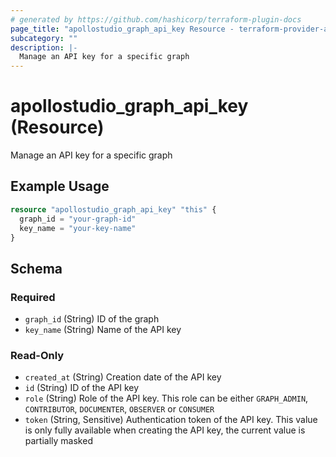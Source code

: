 ```yaml
---
# generated by https://github.com/hashicorp/terraform-plugin-docs
page_title: "apollostudio_graph_api_key Resource - terraform-provider-apollo"
subcategory: ""
description: |-
  Manage an API key for a specific graph
---
```


# apollostudio_graph_api_key (Resource)

Manage an API key for a specific graph

## Example Usage

```terraform
resource "apollostudio_graph_api_key" "this" {
  graph_id = "your-graph-id"
  key_name = "your-key-name"
}
```

<!-- schema generated by tfplugindocs -->
## Schema

### Required

- `graph_id` (String) ID of the graph
- `key_name` (String) Name of the API key

### Read-Only

- `created_at` (String) Creation date of the API key
- `id` (String) ID of the API key
- `role` (String) Role of the API key. This role can be either `GRAPH_ADMIN`, `CONTRIBUTOR`, `DOCUMENTER`, `OBSERVER` or `CONSUMER`
- `token` (String, Sensitive) Authentication token of the API key. This value is only fully available when creating the API key, the current value is partially masked
